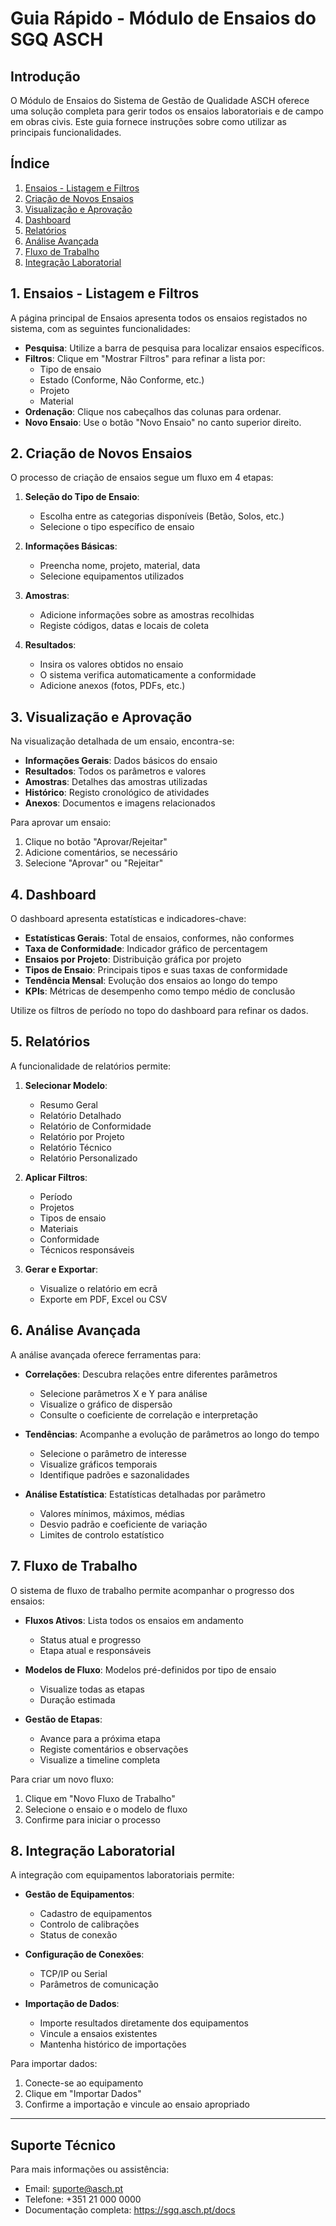 # Guia Rápido - Módulo de Ensaios do SGQ ASCH

## Introdução

O Módulo de Ensaios do Sistema de Gestão de Qualidade ASCH oferece uma solução completa para gerir todos os ensaios laboratoriais e de campo em obras civis. Este guia fornece instruções sobre como utilizar as principais funcionalidades.

## Índice

1. [Ensaios - Listagem e Filtros](#1-ensaios---listagem-e-filtros)
2. [Criação de Novos Ensaios](#2-criação-de-novos-ensaios)
3. [Visualização e Aprovação](#3-visualização-e-aprovação)
4. [Dashboard](#4-dashboard)
5. [Relatórios](#5-relatórios)
6. [Análise Avançada](#6-análise-avançada)
7. [Fluxo de Trabalho](#7-fluxo-de-trabalho)
8. [Integração Laboratorial](#8-integração-laboratorial)

## 1. Ensaios - Listagem e Filtros

A página principal de Ensaios apresenta todos os ensaios registados no sistema, com as seguintes funcionalidades:

- **Pesquisa**: Utilize a barra de pesquisa para localizar ensaios específicos.
- **Filtros**: Clique em "Mostrar Filtros" para refinar a lista por:
  - Tipo de ensaio
  - Estado (Conforme, Não Conforme, etc.)
  - Projeto
  - Material
- **Ordenação**: Clique nos cabeçalhos das colunas para ordenar.
- **Novo Ensaio**: Use o botão "Novo Ensaio" no canto superior direito.

## 2. Criação de Novos Ensaios

O processo de criação de ensaios segue um fluxo em 4 etapas:

1. **Seleção do Tipo de Ensaio**:
   - Escolha entre as categorias disponíveis (Betão, Solos, etc.)
   - Selecione o tipo específico de ensaio

2. **Informações Básicas**:
   - Preencha nome, projeto, material, data
   - Selecione equipamentos utilizados

3. **Amostras**:
   - Adicione informações sobre as amostras recolhidas
   - Registe códigos, datas e locais de coleta

4. **Resultados**:
   - Insira os valores obtidos no ensaio
   - O sistema verifica automaticamente a conformidade
   - Adicione anexos (fotos, PDFs, etc.)

## 3. Visualização e Aprovação

Na visualização detalhada de um ensaio, encontra-se:

- **Informações Gerais**: Dados básicos do ensaio
- **Resultados**: Todos os parâmetros e valores
- **Amostras**: Detalhes das amostras utilizadas
- **Histórico**: Registo cronológico de atividades
- **Anexos**: Documentos e imagens relacionados

Para aprovar um ensaio:
1. Clique no botão "Aprovar/Rejeitar"
2. Adicione comentários, se necessário
3. Selecione "Aprovar" ou "Rejeitar"

## 4. Dashboard

O dashboard apresenta estatísticas e indicadores-chave:

- **Estatísticas Gerais**: Total de ensaios, conformes, não conformes
- **Taxa de Conformidade**: Indicador gráfico de percentagem
- **Ensaios por Projeto**: Distribuição gráfica por projeto
- **Tipos de Ensaio**: Principais tipos e suas taxas de conformidade
- **Tendência Mensal**: Evolução dos ensaios ao longo do tempo
- **KPIs**: Métricas de desempenho como tempo médio de conclusão

Utilize os filtros de período no topo do dashboard para refinar os dados.

## 5. Relatórios

A funcionalidade de relatórios permite:

1. **Selecionar Modelo**:
   - Resumo Geral
   - Relatório Detalhado
   - Relatório de Conformidade
   - Relatório por Projeto
   - Relatório Técnico
   - Relatório Personalizado

2. **Aplicar Filtros**:
   - Período
   - Projetos
   - Tipos de ensaio
   - Materiais
   - Conformidade
   - Técnicos responsáveis

3. **Gerar e Exportar**:
   - Visualize o relatório em ecrã
   - Exporte em PDF, Excel ou CSV

## 6. Análise Avançada

A análise avançada oferece ferramentas para:

- **Correlações**: Descubra relações entre diferentes parâmetros
  - Selecione parâmetros X e Y para análise
  - Visualize o gráfico de dispersão
  - Consulte o coeficiente de correlação e interpretação

- **Tendências**: Acompanhe a evolução de parâmetros ao longo do tempo
  - Selecione o parâmetro de interesse
  - Visualize gráficos temporais
  - Identifique padrões e sazonalidades

- **Análise Estatística**: Estatísticas detalhadas por parâmetro
  - Valores mínimos, máximos, médias
  - Desvio padrão e coeficiente de variação
  - Limites de controlo estatístico

## 7. Fluxo de Trabalho

O sistema de fluxo de trabalho permite acompanhar o progresso dos ensaios:

- **Fluxos Ativos**: Lista todos os ensaios em andamento
  - Status atual e progresso
  - Etapa atual e responsáveis

- **Modelos de Fluxo**: Modelos pré-definidos por tipo de ensaio
  - Visualize todas as etapas
  - Duração estimada

- **Gestão de Etapas**:
  - Avance para a próxima etapa
  - Registe comentários e observações
  - Visualize a timeline completa

Para criar um novo fluxo:
1. Clique em "Novo Fluxo de Trabalho"
2. Selecione o ensaio e o modelo de fluxo
3. Confirme para iniciar o processo

## 8. Integração Laboratorial

A integração com equipamentos laboratoriais permite:

- **Gestão de Equipamentos**:
  - Cadastro de equipamentos
  - Controlo de calibrações
  - Status de conexão

- **Configuração de Conexões**:
  - TCP/IP ou Serial
  - Parâmetros de comunicação

- **Importação de Dados**:
  - Importe resultados diretamente dos equipamentos
  - Vincule a ensaios existentes
  - Mantenha histórico de importações

Para importar dados:
1. Conecte-se ao equipamento
2. Clique em "Importar Dados"
3. Confirme a importação e vincule ao ensaio apropriado

---

## Suporte Técnico

Para mais informações ou assistência:
- Email: suporte@asch.pt
- Telefone: +351 21 000 0000
- Documentação completa: https://sgq.asch.pt/docs